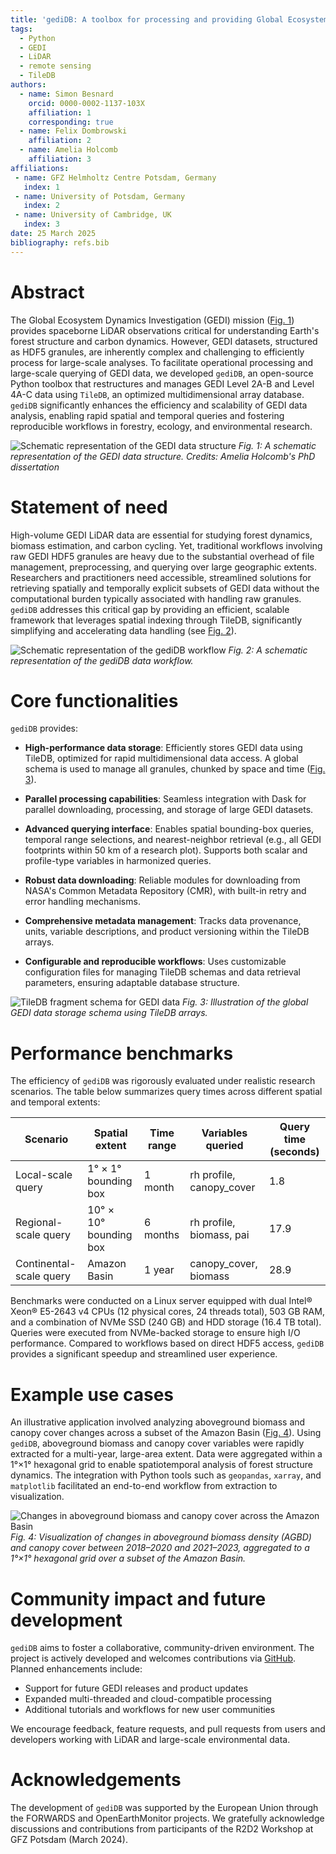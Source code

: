 ```yaml
---
title: 'gediDB: A toolbox for processing and providing Global Ecosystem Dynamics Investigation (GEDI) L2A-B and L4A-C data'
tags:
  - Python
  - GEDI
  - LiDAR
  - remote sensing
  - TileDB
authors:
  - name: Simon Besnard
    orcid: 0000-0002-1137-103X
    affiliation: 1
    corresponding: true
  - name: Felix Dombrowski
    affiliation: 2
  - name: Amelia Holcomb
    affiliation: 3
affiliations:
 - name: GFZ Helmholtz Centre Potsdam, Germany
   index: 1
 - name: University of Potsdam, Germany
   index: 2
 - name: University of Cambridge, UK
   index: 3
date: 25 March 2025
bibliography: refs.bib
---
```


# Abstract

The Global Ecosystem Dynamics Investigation (GEDI) mission ([Fig. 1](#fig1)) provides spaceborne LiDAR observations critical for understanding Earth's forest structure and carbon dynamics. However, GEDI datasets, structured as HDF5 granules, are inherently complex and challenging to efficiently process for large-scale analyses. To facilitate operational processing and large-scale querying of GEDI data, we developed `gediDB`, an open-source Python toolbox that restructures and manages GEDI Level 2A-B and Level 4A-C data using `TileDB`, an optimized multidimensional array database. `gediDB` significantly enhances the efficiency and scalability of GEDI data analysis, enabling rapid spatial and temporal queries and fostering reproducible workflows in forestry, ecology, and environmental research.

![<a name="fig1"></a>Schematic representation of the GEDI data structure](figs/beam_product_footprint.png)
*Fig. 1: A schematic representation of the GEDI data structure. Credits: Amelia Holcomb's PhD dissertation*

# Statement of need

High-volume GEDI LiDAR data are essential for studying forest dynamics, biomass estimation, and carbon cycling. Yet, traditional workflows involving raw GEDI HDF5 granules are heavy due to the substantial overhead of file management, preprocessing, and querying over large geographic extents. Researchers and practitioners need accessible, streamlined solutions for retrieving spatially and temporally explicit subsets of GEDI data without the computational burden typically associated with handling raw granules. `gediDB` addresses this critical gap by providing an efficient, scalable framework that leverages spatial indexing through TileDB, significantly simplifying and accelerating data handling (see [Fig. 2](#fig2)).

![<a name="fig2"></a>Schematic representation of the gediDB workflow](figs/GEDIDB_FLOWCHART.png)
*Fig. 2: A schematic representation of the gediDB data workflow.*

# Core functionalities

`gediDB` provides:

- **High-performance data storage**: Efficiently stores GEDI data using TileDB, optimized for rapid multidimensional data access. A global schema is used to manage all granules, chunked by space and time ([Fig. 3](#fig3)).

- **Parallel processing capabilities**: Seamless integration with Dask for parallel downloading, processing, and storage of large GEDI datasets.

- **Advanced querying interface**: Enables spatial bounding-box queries, temporal range selections, and nearest-neighbor retrieval (e.g., all GEDI footprints within 50 km of a research plot). Supports both scalar and profile-type variables in harmonized queries.

- **Robust data downloading**: Reliable modules for downloading from NASA's Common Metadata Repository (CMR), with built-in retry and error handling mechanisms.

- **Comprehensive metadata management**: Tracks data provenance, units, variable descriptions, and product versioning within the TileDB arrays.

- **Configurable and reproducible workflows**: Uses customizable configuration files for managing TileDB schemas and data retrieval parameters, ensuring adaptable database structure.

![<a name="fig3"></a>TileDB fragment schema for GEDI data](figs/tileDB_fragment_structure.png)
*Fig. 3: Illustration of the global GEDI data storage schema using TileDB arrays.*

# Performance benchmarks

The efficiency of `gediDB` was rigorously evaluated under realistic research scenarios. The table below summarizes query times across different spatial and temporal extents:

| Scenario                  | Spatial extent         | Time range | Variables queried           | Query time (seconds) |
|---------------------------|------------------------|------------|-----------------------------|----------------------|
| Local-scale query         | 1° × 1° bounding box   | 1 month    | rh profile, canopy_cover    | 1.8                  |
| Regional-scale query      | 10° × 10° bounding box | 6 months   | rh profile, biomass, pai    | 17.9                 |
| Continental-scale query   | Amazon Basin           | 1 year     | canopy_cover, biomass       | 28.9                 |

Benchmarks were conducted on a Linux server equipped with dual Intel® Xeon® E5-2643 v4 CPUs (12 physical cores, 24 threads total), 503 GB RAM, and a combination of NVMe SSD (240 GB) and HDD storage (16.4 TB total). Queries were executed from NVMe-backed storage to ensure high I/O performance. Compared to workflows based on direct HDF5 access, `gediDB` provides a significant speedup and streamlined user experience.

# Example use cases

An illustrative application involved analyzing aboveground biomass and canopy cover changes across a subset of the Amazon Basin ([Fig. 4](#fig4)). Using `gediDB`, aboveground biomass and canopy cover variables were rapidly extracted for a multi-year, large-area extent. Data were aggregated within a 1°×1° hexagonal grid to enable spatiotemporal analysis of forest structure dynamics. The integration with Python tools such as `geopandas`, `xarray`, and `matplotlib` facilitated an end-to-end workflow from extraction to visualization.

![<a name="fig4"></a>Changes in aboveground biomass and canopy cover across the Amazon Basin](figs/amazon_changes.png)
*Fig. 4: Visualization of changes in aboveground biomass density (AGBD) and canopy cover between 2018–2020 and 2021–2023, aggregated to a 1°×1° hexagonal grid over a subset of the Amazon Basin.*

# Community impact and future development

`gediDB` aims to foster a collaborative, community-driven environment. The project is actively developed and welcomes contributions via [GitHub](https://github.com/simonbesnard1/gedidb). Planned enhancements include:

- Support for future GEDI releases and product updates
- Expanded multi-threaded and cloud-compatible processing
- Additional tutorials and workflows for new user communities

We encourage feedback, feature requests, and pull requests from users and developers working with LiDAR and large-scale environmental data.

# Acknowledgements

The development of `gediDB` was supported by the European Union through the FORWARDS and OpenEarthMonitor projects. We gratefully acknowledge discussions and contributions from participants of the R2D2 Workshop at GFZ Potsdam (March 2024).
